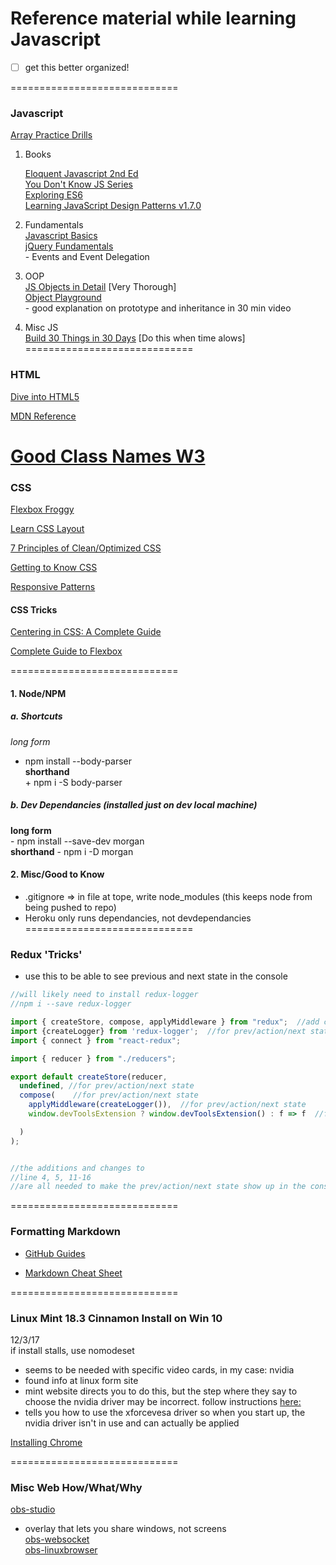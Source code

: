 # Reference material while learning Javascript
- [ ] get this better organized!

=============================
### Javascript
  
[Array Practice Drills](https://www.w3resource.com/javascript-exercises/javascript-array-exercises.php)


1. Books

    [Eloquent Javascript 2nd Ed](http://eloquentjavascript.net/index.html)  
    [You Don't Know JS Series](https://github.com/getify/You-Dont-Know-JS/blob/master/README.md)  
    [Exploring ES6](http://exploringjs.com/es6/index.html#toc_ch_about-book)  
    [Learning JavaScript Design Patterns v1.7.0](https://addyosmani.com/resources/essentialjsdesignpatterns/book/)

2. Fundamentals  
    [Javascript Basics](https://autotelicum.github.io/Smooth-CoffeeScript/literate/js-intro.html#arrays)  
    [jQuery Fundamentals](http://jqfundamentals.com/chapter/events)  
        - Events and Event Delegation

2. OOP  
    [JS Objects in Detail](http://javascriptissexy.com/javascript-objects-in-detail/) [Very Thorough]  
    [Object Playground](http://www.objectplayground.com)  
        - good explanation on prototype and inheritance in 30 min video

3. Misc JS  
    [Build 30 Things in 30 Days](https://javascript30.com) [Do this when time alows]
=============================
### HTML
[Dive into HTML5](http://diveintohtml5.info)

[MDN Reference](https://developer.mozilla.org/en-US/docs/Web/HTML/Element)

[Good Class Names W3](https://www.w3.org/QA/Tips/goodclassnames)
=============================
### CSS
[Flexbox Froggy](http://flexboxfroggy.com)

[Learn CSS Layout](http://learnlayout.com/toc.html)

[7 Principles of Clean/Optimized CSS](https://www.smashingmagazine.com/2008/08/7-principles-of-clean-and-optimized-css-code/)

[Getting to Know CSS](https://learn.shayhowe.com/html-css/getting-to-know-css/)

[Responsive Patterns](https://bradfrost.github.io/this-is-responsive/patterns.html)

#### CSS Tricks
[Centering in CSS: A Complete Guide](https://css-tricks.com/centering-css-complete-guide/)

[Complete Guide to Flexbox](https://css-tricks.com/snippets/css/a-guide-to-flexbox/)

=============================
#### 1. Node/NPM  
   ##### a. Shortcuts  
   *long form*  
   + npm install --body-parser  
  **shorthand**  
    + npm i -S body-parser

##### b. Dev Dependancies (installed just on dev local machine)  
  **long form**  
     - npm install --save-dev morgan  
  **shorthand**
     - npm i -D morgan

   #### 2. Misc/Good to Know  
   - .gitignore => in file at tope, write node_modules (this keeps node from being pushed to repo)  
   - Heroku only runs dependancies, not devdependancies  
=============================
   

### Redux 'Tricks'  
- use this to be able to see previous and next state in the console

```javascript
//will likely need to install redux-logger
//npm i --save redux-logger

import { createStore, compose, applyMiddleware } from "redux";  //add compose and applyMiddleware for prev/action/next state
import {createLogger} from 'redux-logger';  //for prev/action/next state
import { connect } from "react-redux";

import { reducer } from "./reducers";

export default createStore(reducer,
  undefined, //for prev/action/next state
  compose(    //for prev/action/next state
    applyMiddleware(createLogger()),  //for prev/action/next state
    window.devToolsExtension ? window.devToolsExtension() : f => f  //for prev/action/next state

  )
);


//the additions and changes to 
//line 4, 5, 11-16
//are all needed to make the prev/action/next state show up in the console
```

=============================
### Formatting Markdown

- [GitHub Guides](https://guides.github.com/features/mastering-markdown/)

- [Markdown Cheat Sheet](https://github.com/adam-p/markdown-here/wiki/Markdown-Cheatsheet)

=============================
### Linux Mint 18.3 Cinnamon Install on Win 10 
12/3/17  
if install stalls, use nomodeset  
   - seems to be needed with specific video cards, in my case: nvidia  
   - found info at linux form site  
   - mint website directs you to do this, but the step where they say to choose the nvidia driver may be incorrect. follow instructions [here:](https://forums.linuxmint.com/viewtopic.php?t=122257)  
   - tells you how to use the xforcevesa driver so when you start up, the nvidia driver isn't in use and can actually be applied

[Installing Chrome](https://winaero.com/blog/install-google-chrome-linux-mint-18/)  

=============================  
### Misc Web How/What/Why
[obs-studio](https://github.com/jp9000/obs-studio/wiki/Install-Instructions#debian-based-build-directions)  
- overlay that lets you share windows, not screens  
[obs-websocket](https://github.com/Palakis/obs-websocket)  
[obs-linuxbrowser](https://github.com/bazukas/obs-linuxbrowser) 
